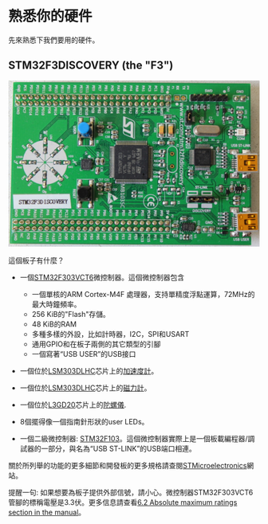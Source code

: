 # 熟悉你的硬件

先來熟悉下我們要用的硬件。

## STM32F3DISCOVERY (the "F3")

<p align="center">
<img title="F3" src="../assets/f3.jpg">
</p>

這個板子有什麼？

+ 一個[STM32F303VCT6](https://www.st.com/en/microcontrollers/stm32f303vc.html)微控制器。這個微控制器包含
  + 一個單核的ARM Cortex-M4F 處理器，支持單精度浮點運算，72MHz的最大時鐘頻率。
  + 256 KiB的"Flash"存儲。
  + 48 KiB的RAM
  + 多種多樣的外設，比如計時器，I2C，SPI和USART
  + 通用GPIO和在板子兩側的其它類型的引腳
  + 一個寫著“USB USER”的USB接口
+ 一個位於[LSM303DLHC](https://www.st.com/en/mems-and-sensors/lsm303dlhc.html)芯片上的[加速度計](https://en.wikipedia.org/wiki/Accelerometer)。

+ 一個位於[LSM303DLHC](https://www.st.com/en/mems-and-sensors/lsm303dlhc.html)芯片上的[磁力計](https://en.wikipedia.org/wiki/Magnetometer)。

+ 一個位於[L3GD20](https://www.pololu.com/file/0J563/L3GD20.pdf)芯片上的[陀螺儀](https://en.wikipedia.org/wiki/Gyroscope).

+ 8個擺得像一個指南針形狀的user LEDs。

+ 一個二級微控制器: [STM32F103](https://www.st.com/en/microcontrollers/stm32f103cb.html)。這個微控制器實際上是一個板載編程器/調試器的一部分，與名為“USB ST-LINK”的USB端口相連。

關於所列舉的功能的更多細節和開發板的更多規格請查閱[STMicroelectronics](https://www.st.com/en/evaluation-tools/stm32f3discovery.html)網站。

提醒一句: 如果想要為板子提供外部信號，請小心。微控制器STM32F303VCT6管腳的標稱電壓是3.3伏。更多信息請查看[6.2 Absolute maximum ratings section in the manual](https://www.st.com/resource/en/datasheet/stm32f303vc.pdf)。
